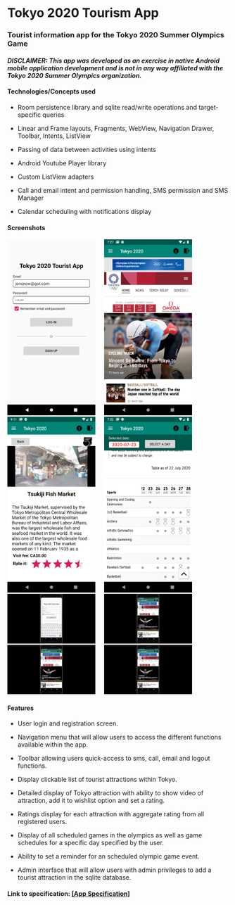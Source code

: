 # Tokyo 2020 Tourism App 

### Tourist information app for the Tokyo 2020 Summer Olympics Game
#### ***DISCLAIMER: This app was developed as an exercise in native Android mobile application development and is not in any way affiliated with the Tokyo 2020 Summer Olympics organization.*** 

#### Technologies/Concepts used

* Room persistence library and sqlite read/write operations and target-specific queries

* Linear and Frame layouts, Fragments, WebView, Navigation Drawer, Toolbar, Intents, ListView

* Passing of data between activities using intents

* Android Youtube Player library

* Custom ListView adapters

* Call and email intent and permission handling, SMS permission and SMS Manager

* Calendar scheduling with notifications display

#### Screenshots  

<img src="./screenshots/screenshot1.png" alt="Login screen" width="200">     <img src="./screenshots/screenshot3.png" alt="Home screen" width="200">     <img src="./screenshots/screenshot6.png" alt="Attraction screen" width="200">     <img src="./screenshots/screenshot8.png" alt="Schedule screen" width="200">     <img src="./screenshots/tokyo2020-login.gif" alt="Login demo" width="200">     <img src="./screenshots/tokyo2020-attractions.gif" alt="Attractions demo" width="200">     <img src="./screenshots/tokyo2020-schedules.gif" alt="Schedules demo" width="200">     <img src="./screenshots/tokyo2020-contact-logout.gif" alt="Contacts and logout demo" width="200">

#### Features

* User login and registration screen.

* Navigation menu that will allow users to access the different functions available within the app.

* Toolbar allowing users quick-access to sms, call, email and logout functions.

* Display clickable list of tourist attractions within Tokyo.

* Detailed display of Tokyo attraction with ability to show video of attraction, add it to wishlist option and set a rating.

* Ratings display for each attraction with aggregate rating from all registered users.

* Display of all scheduled games in the olympics as well as game schedules for a specific day specified by the user.

* Ability to set a reminder for an scheduled olympic game event.

* Admin interface that will allow users with admin privileges to add a tourist attraction in the sqlite database.



#### Link to specification: <a href="./docs/MADS4001 - Project Tourism App.pdf" target="_blank">[App Specification]</a>
